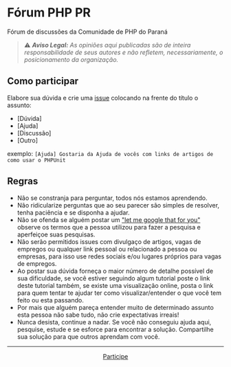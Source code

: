# Fórum PHP PR

Fórum de discussões da Comunidade de PHP do Paraná

> :warning: _**Aviso Legal:** As opiniões aqui publicadas são de inteira responsabilidade de seus autores e não refletem, necessariamente, o posicionamento da organização._

## Como participar ##

Elabore sua dúvida e crie uma [issue](https://github.com/phppr/forum/issues/new) colocando na frente do título o assunto:
- [Dúvida]
- [Ajuda]
- [Discussão]
- [Outro]

exemplo: `[Ajuda] Gostaria da Ajuda de vocês com links de artigos de como usar o PHPUnit`

## Regras ##

- Não se constranja para perguntar, todos nós estamos aprendendo.
- Não ridicularize perguntas que ao seu parecer são simples de resolver, tenha paciência e se disponha a ajudar.
- Não se ofenda se alguém postar um ["let me google that for you"](http://lmgtfy.com/) observe os termos que a pessoa utilizou para fazer a pesquisa e aperfeiçoe suas pesquisas.
- Não serão permitidos issues com divulgaço de artigos, vagas de empregos ou qualquer link pessoal ou relacionado a pessoa ou empresas, para isso use redes sociais e/ou lugares próprios para vagas de empregos.
- Ao postar sua dúvida forneça o maior número de detalhe possível de sua dificuldade, se você estiver seguindo algum tutorial poste o link deste tutorial também, se existe uma visualização online, posta o link para quem tentar te ajudar ter como visualizar/entender o que você tem feito ou esta passando.
- Por mais que alguém pareça entender muito de determinado assunto esta pessoa não sabe tudo, não crie expectativas irreais!
- Nunca desista, continue a nadar. Se você não conseguiu ajuda aqui, pesquise, estude e se esforce para encontrar a solução. Compartilhe sua solução para que outros aprendam com você.

_____

<p align="center">
  <a href="https://github.com/php-pr/forum/issues?q=is%3Aissue+is%3Aopen+sort%3Aupdated-desc">Participe</a>
</p>
